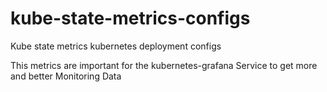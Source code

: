 # kube-state-metrics-configs
Kube state metrics kubernetes deployment configs

This metrics are important for the kubernetes-grafana Service to get more and better Monitoring Data
